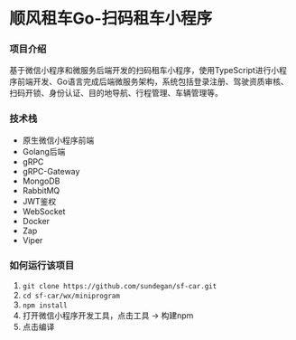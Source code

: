 # 顺风租车Go-扫码租车小程序
###  项目介绍
 基于微信小程序和微服务后端开发的扫码租车小程序，使用TypeScript进行小程序前端开发、Go语言完成后端微服务架构，系统包括登录注册、驾驶资质审核、扫码开锁、身份认证、目的地导航、行程管理、车辆管理等。
### 技术栈
* 原生微信小程序前端
* Golang后端
* gRPC
* gRPC-Gateway
* MongoDB
* RabbitMQ
* JWT鉴权
* WebSocket
* Docker
* Zap
* Viper

### 如何运行该项目
1. `git clone https://github.com/sundegan/sf-car.git` 
2. `cd sf-car/wx/miniprogram`
3. `npm install` 
4. 打开微信小程序开发工具，点击工具 -> 构建npm
5. 点击编译
